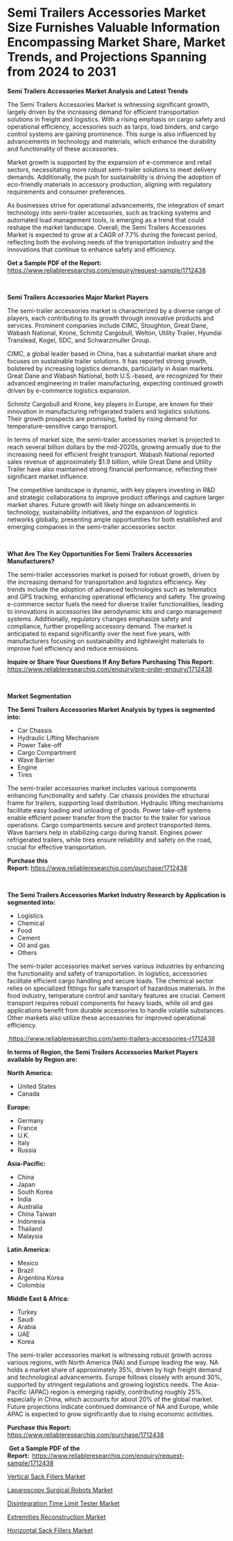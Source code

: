 <p><h1>Semi Trailers Accessories Market Size Furnishes Valuable Information Encompassing Market Share, Market Trends, and Projections Spanning from 2024 to 2031</h1></p><p><strong>Semi Trailers Accessories Market Analysis and Latest Trends</strong></p>
<p><p>The Semi Trailers Accessories Market is witnessing significant growth, largely driven by the increasing demand for efficient transportation solutions in freight and logistics. With a rising emphasis on cargo safety and operational efficiency, accessories such as tarps, load binders, and cargo control systems are gaining prominence. This surge is also influenced by advancements in technology and materials, which enhance the durability and functionality of these accessories.</p><p>Market growth is supported by the expansion of e-commerce and retail sectors, necessitating more robust semi-trailer solutions to meet delivery demands. Additionally, the push for sustainability is driving the adoption of eco-friendly materials in accessory production, aligning with regulatory requirements and consumer preferences. </p><p>As businesses strive for operational advancements, the integration of smart technology into semi-trailer accessories, such as tracking systems and automated load management tools, is emerging as a trend that could reshape the market landscape. Overall, the Semi Trailers Accessories Market is expected to grow at a CAGR of 7.7% during the forecast period, reflecting both the evolving needs of the transportation industry and the innovations that continue to enhance safety and efficiency.</p></p>
<p><strong>Get a Sample PDF of the Report:&nbsp;</strong> <a href="https://www.reliableresearchiq.com/enquiry/request-sample/1712438?utm_campaign=1804&utm_medium=2&utm_source=Github&utm_content=ia&utm_term=22102024&utm_id=semi-trailers-accessories">https://www.reliableresearchiq.com/enquiry/request-sample/1712438</a></p>
<p>&nbsp;</p>
<p><strong>Semi Trailers Accessories Major Market Players</strong></p>
<p><p>The semi-trailer accessories market is characterized by a diverse range of players, each contributing to its growth through innovative products and services. Prominent companies include CIMC, Stoughton, Great Dane, Wabash National, Krone, Schmitz Cargobull, Welton, Utility Trailer, Hyundai Translead, Kogel, SDC, and Schwarzmuller Group.</p><p>CIMC, a global leader based in China, has a substantial market share and focuses on sustainable trailer solutions. It has reported strong growth, bolstered by increasing logistics demands, particularly in Asian markets. Great Dane and Wabash National, both U.S.-based, are recognized for their advanced engineering in trailer manufacturing, expecting continued growth driven by e-commerce logistics expansion.</p><p>Schmitz Cargobull and Krone, key players in Europe, are known for their innovation in manufacturing refrigerated trailers and logistics solutions. Their growth prospects are promising, fueled by rising demand for temperature-sensitive cargo transport.</p><p>In terms of market size, the semi-trailer accessories market is projected to reach several billion dollars by the mid-2020s, growing annually due to the increasing need for efficient freight transport. Wabash National reported sales revenue of approximately $1.9 billion, while Great Dane and Utility Trailer have also maintained strong financial performance, reflecting their significant market influence.</p><p>The competitive landscape is dynamic, with key players investing in R&D and strategic collaborations to improve product offerings and capture larger market shares. Future growth will likely hinge on advancements in technology, sustainability initiatives, and the expansion of logistics networks globally, presenting ample opportunities for both established and emerging companies in the semi-trailer accessories sector.</p></p>
<p>&nbsp;</p>
<p><strong>What Are The Key Opportunities For Semi Trailers Accessories Manufacturers?</strong></p>
<p><p>The semi-trailer accessories market is poised for robust growth, driven by the increasing demand for transportation and logistics efficiency. Key trends include the adoption of advanced technologies such as telematics and GPS tracking, enhancing operational efficiency and safety. The growing e-commerce sector fuels the need for diverse trailer functionalities, leading to innovations in accessories like aerodynamic kits and cargo management systems. Additionally, regulatory changes emphasize safety and compliance, further propelling accessory demand. The market is anticipated to expand significantly over the next five years, with manufacturers focusing on sustainability and lightweight materials to improve fuel efficiency and reduce emissions.</p></p>
<p><strong>Inquire or Share Your Questions If Any Before Purchasing This Report:</strong> <a href="https://www.reliableresearchiq.com/enquiry/pre-order-enquiry/1712438?utm_campaign=1804&utm_medium=2&utm_source=Github&utm_content=ia&utm_term=22102024&utm_id=semi-trailers-accessories">https://www.reliableresearchiq.com/enquiry/pre-order-enquiry/1712438</a></p>
<p>&nbsp;</p>
<p><strong>Market Segmentation</strong></p>
<p><strong>The Semi Trailers Accessories Market Analysis by types is segmented into:</strong></p>
<p><ul><li>Car Chassis</li><li>Hydraulic Lifting Mechanism</li><li>Power Take-off</li><li>Cargo Compartment</li><li>Wave Barrier</li><li>Engine</li><li>Tires</li></ul></p>
<p><p>The semi-trailer accessories market includes various components enhancing functionality and safety. Car chassis provides the structural frame for trailers, supporting load distribution. Hydraulic lifting mechanisms facilitate easy loading and unloading of goods. Power take-off systems enable efficient power transfer from the tractor to the trailer for various operations. Cargo compartments secure and protect transported items. Wave barriers help in stabilizing cargo during transit. Engines power refrigerated trailers, while tires ensure reliability and safety on the road, crucial for effective transportation.</p></p>
<p><strong>Purchase this Report:&nbsp;</strong><a href="https://www.reliableresearchiq.com/purchase/1712438?utm_campaign=1804&utm_medium=2&utm_source=Github&utm_content=ia&utm_term=22102024&utm_id=semi-trailers-accessories">https://www.reliableresearchiq.com/purchase/1712438</a></p>
<p>&nbsp;</p>
<p><strong>The Semi Trailers Accessories Market Industry Research by Application is segmented into:</strong></p>
<p><ul><li>Logistics</li><li>Chemical</li><li>Food</li><li>Cement</li><li>Oil and gas</li><li>Others</li></ul></p>
<p><p>The semi-trailer accessories market serves various industries by enhancing the functionality and safety of transportation. In logistics, accessories facilitate efficient cargo handling and secure loads. The chemical sector relies on specialized fittings for safe transport of hazardous materials. In the food industry, temperature control and sanitary features are crucial. Cement transport requires robust components for heavy loads, while oil and gas applications benefit from durable accessories to handle volatile substances. Other markets also utilize these accessories for improved operational efficiency.</p></p>
<p><a href="https://www.reliableresearchiq.com/semi-trailers-accessories-r1712438?utm_campaign=1804&utm_medium=2&utm_source=Github&utm_content=ia&utm_term=22102024&utm_id=semi-trailers-accessories">&nbsp;https://www.reliableresearchiq.com/semi-trailers-accessories-r1712438</a></p>
<p><strong>In terms of Region, the Semi Trailers Accessories Market Players available by Region are:</strong></p>
<p>
    <p> <strong> North America: </strong>
        <ul>
            <li>United States</li>
            <li>Canada</li>
        </ul>
        </p> 
    <p> <strong> Europe: </strong>
        <ul>
            <li>Germany</li>
            <li>France</li>
            <li>U.K.</li>
            <li>Italy</li>
            <li>Russia</li>
        </ul>
        </p> 
    <p> <strong> Asia-Pacific: </strong>
        <ul>
            <li>China</li>
            <li>Japan</li>
            <li>South Korea</li>
            <li>India</li>
            <li>Australia</li>
            <li>China Taiwan</li>
            <li>Indonesia</li>
            <li>Thailand</li>
            <li>Malaysia</li>
        </ul>
        </p> 
    <p> <strong> Latin America: </strong>
        <ul>
            <li>Mexico</li>
            <li>Brazil</li>
            <li>Argentina Korea</li>
            <li>Colombia</li>
        </ul>
        </p> 
    <p> <strong> Middle East & Africa: </strong>
        <ul>
            <li>Turkey</li>
            <li>Saudi</li>
            <li>Arabia</li>
            <li>UAE</li>
            <li>Korea</li>
        </ul>
    </p>
    </p>
<p><p>The semi-trailer accessories market is witnessing robust growth across various regions, with North America (NA) and Europe leading the way. NA holds a market share of approximately 35%, driven by high freight demand and technological advancements. Europe follows closely with around 30%, supported by stringent regulations and growing logistics needs. The Asia-Pacific (APAC) region is emerging rapidly, contributing roughly 25%, especially in China, which accounts for about 20% of the global market. Future projections indicate continued dominance of NA and Europe, while APAC is expected to grow significantly due to rising economic activities.</p></p>
<p><strong>Purchase this Report: </strong><a href="https://www.reliableresearchiq.com/purchase/1712438?utm_campaign=1804&utm_medium=2&utm_source=Github&utm_content=ia&utm_term=22102024&utm_id=semi-trailers-accessories">https://www.reliableresearchiq.com/purchase/1712438</a></p>
<p>&nbsp;<strong>Get a Sample PDF of the Report:&nbsp;&nbsp;</strong><a href="https://www.reliableresearchiq.com/enquiry/request-sample/1712438?utm_campaign=1804&utm_medium=2&utm_source=Github&utm_content=ia&utm_term=22102024&utm_id=semi-trailers-accessories">https://www.reliableresearchiq.com/enquiry/request-sample/1712438</a></p>
<p><strong></strong></p>
<p><p><a href="https://www.linkedin.com/pulse/vertical-sack-fillers-market-global-share-ranking-4gaie?utm_campaign=1804&utm_medium=2&utm_source=Github&utm_content=ia&utm_term=22102024&utm_id=semi-trailers-accessories">Vertical Sack Fillers Market</a></p><p><a href="https://www.linkedin.com/pulse/laparoscopy-surgical-robots-market-industry-landscape-sfb6f?utm_campaign=1804&utm_medium=2&utm_source=Github&utm_content=ia&utm_term=22102024&utm_id=semi-trailers-accessories">Laparoscopy Surgical Robots Market</a></p><p><a href="https://www.linkedin.com/pulse/future-ready-strategic-insights-global-disintegration-xpc9f?utm_campaign=1804&utm_medium=2&utm_source=Github&utm_content=ia&utm_term=22102024&utm_id=semi-trailers-accessories">Disintegration Time Limit Tester Market</a></p><p><a href="https://www.linkedin.com/pulse/emerging-trends-extremities-reconstruction-market-detailed-hlldf?utm_campaign=1804&utm_medium=2&utm_source=Github&utm_content=ia&utm_term=22102024&utm_id=semi-trailers-accessories">Extremities Reconstruction Market</a></p><p><a href="https://www.linkedin.com/pulse/evaluating-horizontal-sack-fillers-market-trends-growth-lbmbe?utm_campaign=1804&utm_medium=2&utm_source=Github&utm_content=ia&utm_term=22102024&utm_id=semi-trailers-accessories">Horizontal Sack Fillers Market</a></p></p>